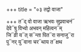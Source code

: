 +++
title = "०३ तद्वो वाजा"

+++
त᳓द् वो वाजा ऋभवः सुप्रवाचनं᳓  
देवे᳓षु विभ्वो अभवन् महित्वन᳓म्  
जि᳓व्री य᳓त् स᳓न्ता पित᳓रा सनाजु᳓रा  
पु᳓नर् यु᳓वाना चर᳓थाय त᳓क्षथ
